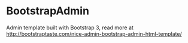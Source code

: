 BootstrapAdmin
==============

Admin template built with Bootstrap 3, read more at http://bootstraptaste.com/nice-admin-bootstrap-admin-html-template/
